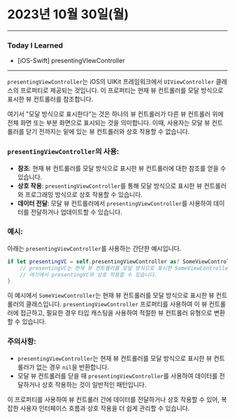 # 2023년 10월 30일(월)

----

### Today I Learned 

- [iOS-Swift] presentingVIewController

---

`presentingViewController`는 iOS의 UIKit 프레임워크에서 `UIViewController` 클래스의 프로퍼티로 제공되는 것입니다. 이 프로퍼티는 현재 뷰 컨트롤러를 모달 방식으로 표시한 뷰 컨트롤러를 참조합니다.

여기서 "모달 방식으로 표시한다"는 것은 하나의 뷰 컨트롤러가 다른 뷰 컨트롤러 위에 전체 화면 또는 부분 화면으로 표시되는 것을 의미합니다. 이때, 사용자는 모달 뷰 컨트롤러를 닫기 전까지는 밑에 있는 뷰 컨트롤러와 상호 작용할 수 없습니다.

### `presentingViewController`의 사용:

- **참조**: 현재 뷰 컨트롤러를 모달 방식으로 표시한 뷰 컨트롤러에 대한 참조를 얻을 수 있습니다.
- **상호 작용**: `presentingViewController`를 통해 모달 방식으로 표시한 뷰 컨트롤러와 프로그래밍 방식으로 상호 작용할 수 있습니다.
- **데이터 전달**: 모달 뷰 컨트롤러에서 `presentingViewController`를 사용하여 데이터를 전달하거나 업데이트할 수 있습니다.

### 예시:

아래는 `presentingViewController`를 사용하는 간단한 예시입니다.

```swift
if let presentingVC = self.presentingViewController as? SomeViewController {
    // presentingVC는 현재 뷰 컨트롤러를 모달 방식으로 표시한 SomeViewController의 인스턴스입니다.
    // 여기에서 presentingVC와 상호 작용할 수 있습니다.
}
```

이 예시에서 `SomeViewController`는 현재 뷰 컨트롤러를 모달 방식으로 표시한 뷰 컨트롤러의 클래스입니다. `presentingViewController` 프로퍼티를 사용하여 이 뷰 컨트롤러에 접근하고, 필요한 경우 타입 캐스팅을 사용하여 적절한 뷰 컨트롤러 유형으로 변환할 수 있습니다.

### 주의사항:

- `presentingViewController`는 현재 뷰 컨트롤러를 모달 방식으로 표시한 뷰 컨트롤러가 없는 경우 `nil`을 반환합니다.
- 모달 뷰 컨트롤러를 닫을 때 `presentingViewController`를 사용하여 데이터를 전달하거나 상호 작용하는 것이 일반적인 패턴입니다.

이 프로퍼티를 사용하여 뷰 컨트롤러 간에 데이터를 전달하거나 상호 작용할 수 있어, 복잡한 사용자 인터페이스 흐름과 상호 작용을 더 쉽게 관리할 수 있습니다.